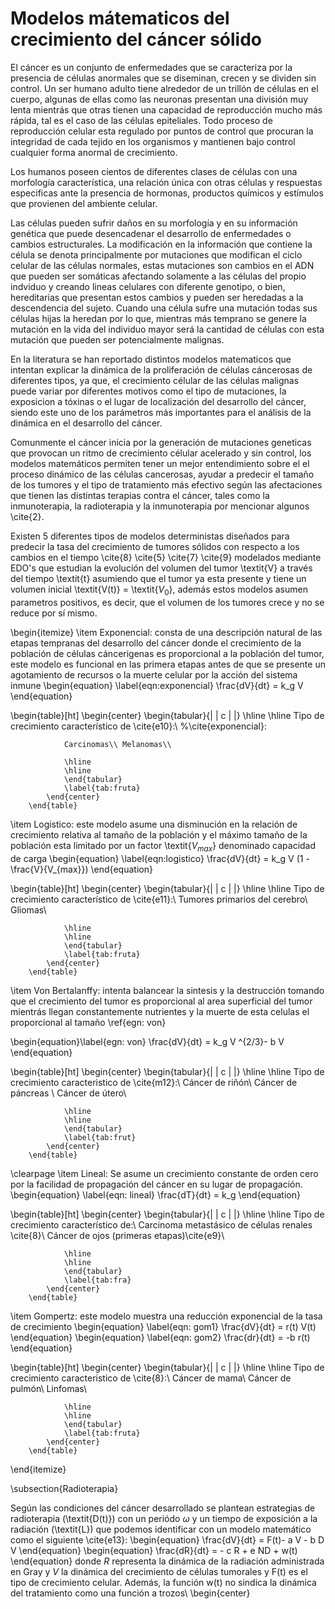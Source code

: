 # Modelos mátematicos del crecimiento del cáncer sólido 

El cáncer es un conjunto de enfermedades que se caracteriza por la presencia de células anormales que se diseminan, crecen y se dividen sin control. 
Un ser humano adulto tiene alrededor de un trillón de células en el cuerpo, algunas de ellas como las neuronas presentan una división muy lenta mientrás que otras tienen una capacidad de reproducción mucho más rápida, tal es el caso de las células epiteliales. Todo proceso de reproducción celular esta regulado por puntos de control que procuran la integridad de cada tejido en los organismos y mantienen bajo control cualquier forma anormal de crecimiento. 

Los humanos poseen cientos de diferentes clases de células con una morfología característica, una relación única con otras células y respuestas especificas ante la presencia de hormonas, productos químicos y estímulos que provienen del ambiente celular.

Las células pueden sufrir daños en su morfología y en su información genética que puede desencadenar el desarrollo de enfermedades o cambios estructurales. La modificación en la información que contiene la célula se denota principalmente por mutaciones que modifican el ciclo celular de las células normales, estas mutaciones son cambios en el ADN que pueden ser somáticas afectando solamente a las células del propio indviduo y creando lineas celulares con diferente genotipo, o bien, hereditarias que presentan estos cambios y pueden ser heredadas a la descendencia del sujeto. Cuando una célula sufre una mutación todas sus células hijas la heredan por lo que, mientras más temprano se genere la mutación en la vida del individuo mayor será la cantidad de células con esta mutación que pueden ser potencialmente malignas.


En la literatura se han reportado distintos modelos matematicos que intentan explicar la dinámica de la proliferación de células cáncerosas de diferentes tipos, ya que, el crecimiento célular de las células malignas puede variar por diferentes motivos como el tipo de mutaciones, la exposicion a tóxinas o el lugar de localización del desarrollo del cáncer, siendo este uno de los parámetros más importantes para el análisis de la dinámica en el desarrollo del cáncer. 

Comunmente el cáncer inicia por la generación de mutaciones geneticas  que provocan un ritmo de crecimiento célular acelerado y sin control, los modelos matemáticos permiten tener un mejor entendimiento sobre el el proceso dinámico de las células cancerosas, ayudar a predecir el tamaño de los tumores y el tipo de tratamiento más efectivo según las afectaciones que tienen las distintas terapias contra el cáncer, tales como la inmunoterapia, la radioterapia y la inmunoterapia por mencionar algunos \cite{2}.


Existen 5 diferentes tipos de modelos deterministas diseñados para predecir la tasa del crecimiento de tumores sólidos con respecto a los cambios en el tiempo \cite{8} \cite{5} \cite{7} \cite{9} modelados mediante EDO's que estudian la evolución del volumen del tumor \textit{V} a través del tiempo \textit{t} asumiendo que el tumor ya esta presente y tiene un volumen inicial \textit{V(t)} = \textit{$V_{0}$}, además estos modelos asumen parametros positivos, es decir, que el volumen de los tumores crece y no se reduce por sí mismo.

\begin{itemize}
\item Exponencial: consta de una descripción natural de las etapas tempranas del desarrollo del cáncer donde el crecimiento de la población de células cáncerigenas es proporcional a la población del tumor, este modelo es funcional en las primera etapas antes de que se presente un agotamiento de recursos o la muerte celular por la acción del sistema inmune
\begin{equation} \label{eqn:exponencial}
    \frac{dV}{dt} = k_g V
\end{equation}

 \begin{table}[ht]
            \begin{center}
                \begin{tabular}{| | c | |}
                \hline
                \hline
                Tipo de crecimiento característico de \cite{e10}:\\ %\cite{exponencial}:
                
                Carcinomas\\ Melanomas\\ 
                    
                \hline
                \hline
                \end{tabular}
                \label{tab:fruta}
            \end{center}
        \end{table}




\item Logistico: este modelo asume una disminución en la relación de crecimiento relativa al tamaño de la población y el máximo tamaño de la población esta limitado por un factor \textit{$V_{max}$} denominado capacidad de carga
\begin{equation} \label{eqn:logistico}
    \frac{dV}{dt} = k_g V (1 - \frac{V}{V_{max}})
\end{equation}

 \begin{table}[ht]
            \begin{center}
                \begin{tabular}{| | c | |}
                \hline
                \hline
                Tipo de crecimiento característico de \cite{e11}:\\ Tumores primarios del cerebro\\ Gliomas\\ 
                    
                \hline
                \hline
                \end{tabular}
                \label{tab:fruta}
            \end{center}
        \end{table}


\item Von Bertalanffy: intenta balancear la sintesis y la destrucción tomando que el crecimiento del tumor es proporcional al area superficial del tumor mientrás llegan constantemente nutrientes y la muerte de esta celulas el proporcional al tamaño \ref{egn: von}

\begin{equation}\label{egn: von}
    \frac{dV}{dt} = k_g V ^{2/3}- b V
\end{equation}

\begin{table}[ht]
            \begin{center}
                \begin{tabular}{| | c | |}
                \hline
                \hline
                Tipo de crecimiento caracteristico de \cite{m12}:\\ Cáncer de riñón\\ Cáncer de páncreas \\ Cáncer de útero\\ 
                    
                \hline
                \hline
                \end{tabular}
                \label{tab:frut}
            \end{center}
        \end{table}

\clearpage
\item Lineal: 
Se asume un crecimiento constante de orden cero por la facilidad de propagación del cáncer en su lugar de propagación.
\begin{equation} \label{eqn: lineal}
    \frac{dT}{dt} = k_g
\end{equation}

  \begin{table}[ht]
            \begin{center}
                \begin{tabular}{| | c | |}
                \hline
                \hline
                Tipo de crecimiento característico de:\\ Carcinoma metastásico de células renales \cite{8}\\ Cáncer de ojos (primeras etapas)\cite{e9}\\ 
                    
                \hline
                \hline
                \end{tabular}
                \label{tab:fra}
            \end{center}
        \end{table}

\item Gompertz: este modelo muestra una reducción exponencial de la tasa de crecimiento
\begin{equation} \label{eqn: gom1}
    \frac{dV}{dt} = r(t)  V(t)
\end{equation}
\begin{equation} \label{eqn: gom2}
    \frac{dr}{dt} = -b r(t)
\end{equation}

\begin{table}[ht]
            \begin{center}
                \begin{tabular}{| | c | |}
                \hline
                \hline
                Tipo de crecimiento caracteristico de \cite{8}:\\ Cáncer de mama\\ Cáncer de pulmón\\ Linfomas\\
                    
                \hline
                \hline
                \end{tabular}
                \label{tab:fruta}
            \end{center}
        \end{table}

\end{itemize}


  \subsection{Radioterapia}

Según las condiciones del cáncer desarrollado se plantean estrategias de radioterapia (\textit{D(t)}) con un periódo $\omega$ y un tiempo de exposición a la radiación (\textit{L}) que podemos identificar con un modelo matemático como el siguiente \cite{e13}:
        \begin{equation}
                \frac{dV}{dt} = F(t)- a V - b D V 
        \end{equation}
        \begin{equation}
                \frac{dR}{dt} = - c R + e ND + w(t) 
        \end{equation}
donde $R$ representa la dinámica de la radiación administrada en Gray y $V$ la dinámica del crecimiento de células tumorales y F(t) es el tipo de crecimiento celular. Además, la función w(t) no sindica la dinámica del tratamiento como una función a trozos\\
\begin{center}

